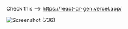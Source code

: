 Check this --> https://react-qr-gen.vercel.app/ 

![Screenshot (736)](https://github.com/user-attachments/assets/e03a1eab-2b2b-412d-a38c-a0a8971f348e)
